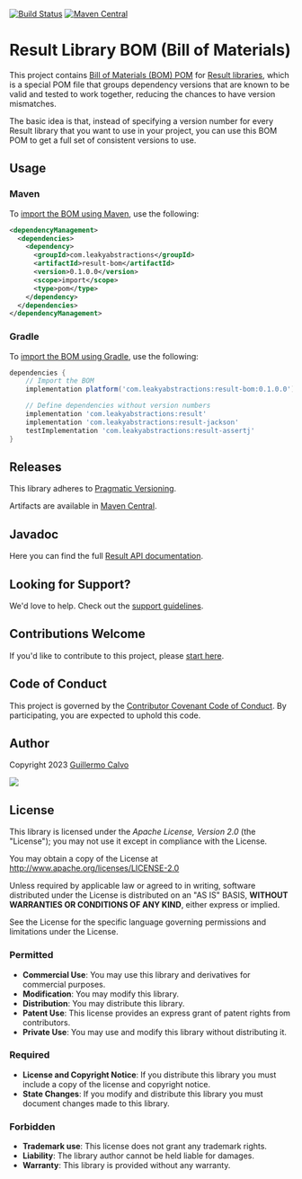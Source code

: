 
[![Build Status](https://github.com/leakyabstractions/result-bom/workflows/Build/badge.svg)](https://github.com/LeakyAbstractions/result-bom/actions?query=workflow%3ABuild)
[![Maven Central](https://img.shields.io/endpoint?url=https://dev.leakyabstractions.com/result-bom/badge.json&logo=java&label=maven-central&labelColor=555)](https://search.maven.org/artifact/com.leakyabstractions/result-bom)

# Result Library BOM (Bill of Materials)

This project contains [Bill of Materials (BOM) POM][BILL_OF_MATERIALS] for
[Result libraries][RESULT_LIBRARY], which is a special POM file that groups
dependency versions that are known to be valid and tested to work together,
reducing the chances to have version mismatches.

The basic idea is that, instead of specifying a version number for every Result
library that you want to use in your project, you can use this BOM POM to get a
full set of consistent versions to use.


## Usage


### Maven

To [import the BOM using Maven][MAVEN_IMPORT_BOM], use the following:

```xml
<dependencyManagement>
  <dependencies>
    <dependency>
      <groupId>com.leakyabstractions</groupId>
      <artifactId>result-bom</artifactId>
      <version>0.1.0.0</version>
      <scope>import</scope>
      <type>pom</type>
    </dependency>   
  </dependencies>
</dependencyManagement>
```

### Gradle

To [import the BOM using Gradle][GRADLE_IMPORT_BOM], use the following:

```gradle
dependencies {
    // Import the BOM
    implementation platform('com.leakyabstractions:result-bom:0.1.0.0')

    // Define dependencies without version numbers
    implementation 'com.leakyabstractions:result'
    implementation 'com.leakyabstractions:result-jackson'
    testImplementation 'com.leakyabstractions:result-assertj'
}
```


## Releases

This library adheres to [Pragmatic Versioning](https://pragver.github.io/).

Artifacts are available in [Maven Central](https://search.maven.org/artifact/com.leakyabstractions/result).


## Javadoc

Here you can find the full [Result API documentation](https://dev.leakyabstractions.com/result/javadoc/).


## Looking for Support?

We'd love to help. Check out the [support guidelines](https://dev.leakyabstractions.com/result/SUPPORT.html).


## Contributions Welcome

If you'd like to contribute to this project, please [start here](https://dev.leakyabstractions.com/result/CONTRIBUTING.html).


## Code of Conduct

This project is governed by the
[Contributor Covenant Code of Conduct](https://dev.leakyabstractions.com/result/CODE_OF_CONDUCT.html).
By participating, you are expected to uphold this code.


## Author

Copyright 2023 [Guillermo Calvo](https://github.com/guillermocalvo)

[![](https://guillermo.dev/assets/images/thumb.png)](https://guillermo.dev/)


## License

This library is licensed under the *Apache License, Version 2.0* (the "License");
you may not use it except in compliance with the License.

You may obtain a copy of the License at <http://www.apache.org/licenses/LICENSE-2.0>

Unless required by applicable law or agreed to in writing, software distributed under the License is distributed on an
"AS IS" BASIS, **WITHOUT WARRANTIES OR CONDITIONS OF ANY KIND**, either express or implied.

See the License for the specific language governing permissions and limitations under the License.


### Permitted

- **Commercial Use**: You may use this library and derivatives for commercial purposes.
- **Modification**: You may modify this library.
- **Distribution**: You may distribute this library.
- **Patent Use**: This license provides an express grant of patent rights from contributors.
- **Private Use**: You may use and modify this library without distributing it.

### Required

- **License and Copyright Notice**: If you distribute this library you must include a copy of the license and copyright
  notice.
- **State Changes**: If you modify and distribute this library you must document changes made to this library.

### Forbidden

- **Trademark use**: This license does not grant any trademark rights.
- **Liability**: The library author cannot be held liable for damages.
- **Warranty**: This library is provided without any warranty.


[BILL_OF_MATERIALS]: https://reflectoring.io/maven-bom/
[RESULT_LIBRARY]: https://dev.leakyabstractions.com/result/
[MAVEN_IMPORT_BOM]: https://maven.apache.org/guides/introduction/introduction-to-dependency-mechanism.html#bill-of-materials-bom-poms
[GRADLE_IMPORT_BOM]: https://docs.gradle.org/current/userguide/platforms.html#sub:bom_import
